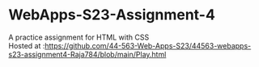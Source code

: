 # WebApps-S23-Assignment-4
A practice assignment for HTML with CSS<br>
Hosted at :https://github.com/44-563-Web-Apps-S23/44563-webapps-s23-assignment4-Raja784/blob/main/Play.html
